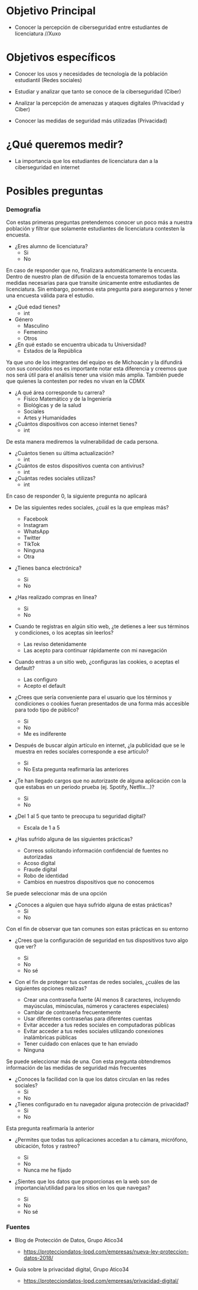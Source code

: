 # Objetivo Principal


- Conocer la percepción de ciberseguridad entre estudiantes de licenciatura //Xuxo


# Objetivos específicos 

- Conocer los usos y necesidades de tecnología de la población estudiantil (Redes sociales)

- Estudiar y analizar que tanto se conoce de la ciberseguridad (Ciber)

- Analizar la percepción de amenazas y ataques digitales (Privacidad y Ciber)

- Conocer las medidas de seguridad más utilizadas (Privacidad)

# ¿Qué queremos medir?

- La importancia que los estudiantes de licenciatura dan a la ciberseguridad en internet

# Posibles preguntas

### Demografía 

Con estas primeras preguntas pretendemos conocer un poco más a nuestra población y filtrar que solamente estudiantes de licenciatura contesten la encuesta.

- ¿Eres alumno de licenciatura? 
    - Si
    - No  

En caso de responder que no, finalizara automáticamente la encuesta. Dentro de nuestro plan de difusión de la encuesta tomaremos todas las medidas necesarias para que transite únicamente entre estudiantes de licenciatura. Sin embargo, ponemos esta pregunta para asegurarnos y tener una encuesta válida para el estudio.

- ¿Qué edad tienes?
    - int 
- Género 
    - Masculino
    - Femenino 
    - Otros
- ¿En qué estado se encuentra ubicada tu Universidad? 
    - Estados de la República
    
Ya que uno de los integrantes del equipo es de Michoacán y la difundirá con sus conocidos nos es importante notar esta diferencia y creemos que nos será útil para el análisis tener una visión más amplia. También puede que quienes la contesten por redes no vivan en la CDMX

- ¿A qué área corresponde tu carrera? 
    - Físico Matemático y de la Ingeniería 
    - Biológicas y de la salud
    - Sociales
    - Artes y Humanidades
- ¿Cuántos dispositivos con acceso internet tienes?
    - int 

 De esta manera mediremos la vulnerabilidad de cada persona.
- ¿Cuántos tienen su última actualización? 
    - int 
- ¿Cuántos de estos dispositivos cuenta con antivirus?
    - int
- ¿Cuántas redes sociales utilizas? 
    - int

En caso de responder 0, la siguiente pregunta no aplicará
- De las siguientes redes sociales, ¿cuál es la que empleas más?

    - Facebook
    - Instagram
    - WhatsApp 
    - Twitter 
    - TikTok 
    - Ninguna
    - Otra
 
- ¿Tienes banca electrónica? 
    - Si
    - No
- ¿Has realizado compras en línea?
    - Si 
    - No
- Cuando te registras en algún sitio web, ¿te detienes a leer sus términos y condiciones, o los aceptas sin leerlos?
    - Las reviso detenidamente
    - Las acepto para continuar rápidamente con mi navegación
- Cuando entras a un sitio web, ¿configuras las cookies, o aceptas el default?
    - Las configuro
    - Acepto el default
- ¿Crees que sería conveniente para el usuario que los términos y condiciones o cookies fueran presentados de una forma más accesible para todo tipo de público?
    - Si 
    - No
    - Me es indiferente
- Después de buscar algún artículo en internet, ¿la publicidad que se le muestra en redes sociales corresponde a ese artículo?
    - Si 
    - No
Esta pregunta reafirmaría las anteriores
- ¿Te han llegado cargos que no autorizaste de alguna aplicación con la que estabas en un periodo prueba (ej. Spotify, Netflix...)?
    - Si 
    - No

- ¿Del 1 al 5 que tanto te preocupa tu seguridad digital?
    - Escala de 1 a 5
- ¿Has sufrido alguna de las siguientes prácticas?
    - Correos solicitando información confidencial de fuentes no autorizadas
    - Acoso digital
    - Fraude digital
    - Robo de identidad
    - Cambios en nuestros dispositivos que no conocemos

Se puede seleccionar más de una opción
- ¿Conoces a alguien que haya sufrido alguna de estas prácticas?
    - Si
    - No

Con el fin de observar que tan comunes son estas prácticas en su entorno

- ¿Crees que la configuración de seguridad en tus dispositivos tuvo algo que ver?
    - Si
    - No 
    - No sé
- Con el fin de proteger tus cuentas de redes sociales, ¿cuáles de las siguientes opciones realizas?

    - Crear una contraseña fuerte (Al menos 8 caracteres, incluyendo mayúsculas, minúsculas, números y caracteres especiales)
    - Cambiar de contraseña frecuentemente 
    - Usar diferentes contraseñas para diferentes cuentas
    - Evitar acceder a tus redes sociales en computadoras públicas
    - Evitar acceder a tus redes sociales utilizando conexiones inalámbricas públicas 
    - Tener cuidado con enlaces que te han enviado 
    - Ninguna 

Se puede seleccionar más de una. Con esta pregunta obtendremos información de las medidas de seguridad más frecuentes 

- ¿Conoces la facilidad con la que los datos circulan en las redes sociales?
    - Si 
    - No 
- ¿Tienes configurado en tu navegador alguna protección de privacidad?
    - Si
    - No

Esta pregunta reafirmaría la anterior

- ¿Permites que todas tus aplicaciones accedan a tu cámara, micrófono, ubicación, fotos y rastreo?
    - Si
    - No 
    - Nunca me he fijado
    
- ¿Sientes que los datos que proporcionas en la web son de importancia/utilidad para los sitios en los que navegas? 
    - Si
    - No
    - No sé

### Fuentes

- Blog de Protección de Datos, Grupo Atico34
    - https://protecciondatos-lopd.com/empresas/nueva-ley-proteccion-datos-2018/

- Guía sobre la privacidad digital, Grupo Atico34
    - https://protecciondatos-lopd.com/empresas/privacidad-digital/
